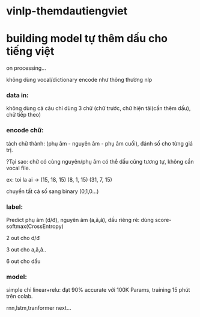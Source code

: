 # vinlp-themdautiengviet

<h1>building model tự thêm dấu cho tiếng việt</h1>

on processing...

không dùng vocal/dictionary encode như thông thường nlp

<h3>data in:</h3>

không dùng cả câu chỉ dùng 3 chữ (chữ trước, chữ hiện tãi(cần thêm dấu), chữ tiếp theo)

<h3>encode chữ: </h3>

tách chữ thành: (phụ âm - nguyên âm - phụ âm cuối), đánh số cho từng giá trị.

?Tại sao: chữ có cùng nguyên/phụ âm có thể dấu cũng tương tự, không cần vocal file.

ex: toi la ai -> (15, 18, 15) (8, 1, 15) (31, 7, 15)

chuyển tất cả số sang binary (0,1,0...)

<h3>label:</h3>

Predict phụ âm (d/đ), nguyên âm (a,ă,â), dấu riêng rẽ: dùng score-softmax(CrossEntropy)
 
2 out cho d/đ

3 out cho a,ă,â..

6 out cho dấu


<h3>model:</h3>

simple chỉ linear+relu: đạt 90% accurate với 100K Params, training 15 phút trên colab.

rnn,lstm,tranformer next...
